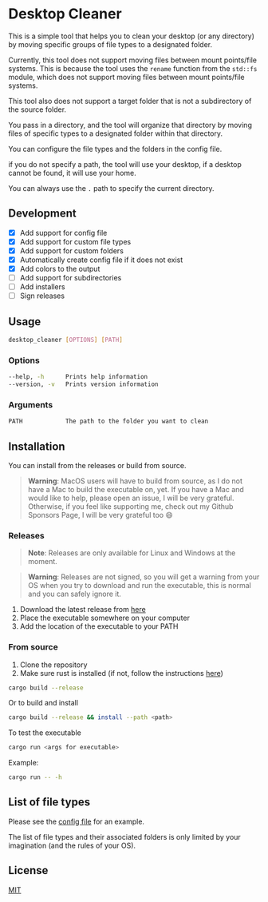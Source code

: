 # Desktop Cleaner

This is a simple tool that helps you to clean your desktop (or any directory) by moving specific groups of file types to a designated folder.

Currently, this tool does not support moving files between mount points/file systems. This is because the tool uses the `rename` function from the `std::fs` module, which does not support moving files between mount points/file systems.

This tool also does not support a target folder that is not a subdirectory of the source folder.

You pass in a directory, and the tool will organize that directory by moving files of specific types to a designated folder within that directory.

You can configure the file types and the folders in the config file.

if you do not specify a path, the tool will use your desktop, if a desktop cannot be found, it will use your home.

You can always use the `.` path to specify the current directory.

## Development

- [x] Add support for config file
- [x] Add support for custom file types
- [x] Add support for custom folders
- [x] Automatically create config file if it does not exist
- [x] Add colors to the output
- [ ] Add support for subdirectories
- [ ] Add installers
- [ ] Sign releases

## Usage

```bash
desktop_cleaner [OPTIONS] [PATH]
```

### Options

```bash
--help, -h      Prints help information
--version, -v   Prints version information
```

### Arguments

```bash
PATH            The path to the folder you want to clean
```

## Installation

You can install from the releases or build from source.

> **Warning**: MacOS users will have to build from source, as I do not have a Mac to build the executable on, yet.
> If you have a Mac and would like to help, please open an issue, I will be very grateful.
> Otherwise, if you feel like supporting me, check out my Github Sponsors Page, I will be very grateful too :smile:

### Releases

> **Note**: Releases are only available for Linux and Windows at the moment.

> **Warning**: Releases are not signed, so you will get a warning from your OS when you try to download and run the executable, this is normal and you can safely ignore it.

1. Download the latest release from [here](https://github.com/ZanzyTHEbar/Desktop-Cleaner/releases)
2. Place the executable somewhere on your computer
3. Add the location of the executable to your PATH

### From source

1. Clone the repository
2. Make sure rust is installed (if not, follow the instructions [here](https://www.rust-lang.org/tools/install))

```bash
cargo build --release
```

Or to build and install

```bash
cargo build --release && install --path <path>
```

To test the executable

```bash
cargo run <args for executable>
```

Example:

```bash
cargo run -- -h
```

## List of file types

Please see the [config file](/docs/.desktop_cleaner.toml) for an example.

The list of file types and their associated folders is only limited by your imagination (and the rules of your OS).

## License

[MIT](/LICENSE)
